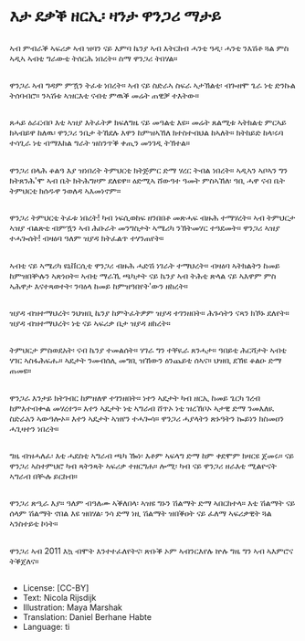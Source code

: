 # እታ ደቃቕ ዘርኢ፡ ዛንታ ዋንጋሪ ማታይ

##
ኣብ ምብራቕ ኣፍሪቃ ኣብ ዝባን ናይ እምባ ኬንያ ኣብ እትርከብ ሓንቲ ዓዲ፡ ሓንቲ ንእሽቶ ጓል ምስ ኣዲኣ ኣብቲ ግራውቲ ትሰርሕ ነበረት። ስማ ዋንጋሪ ትበሃል።

##
ዋንጋራ ኣብ ግዳም ምዃን ትፈቱ ነበረት። ኣብ ናይ ስድራኣ ስፍራ ኣታኽልቲ፡ ብጐዘሞ ጌራ ነቲ ድንኩል ትሰባብሮ። ንኣሽቱ ኣዝርእቲ ናብቲ ምዉቕ መሬት ጠዊቓ ተእትው።

##
ጸሓይ ዕራርብቦ እቲ ኣዝያ እትፈትዎ ክፍለግዜ ናይ መዓልቲ እዩ። መሬት ጸልሚቱ ኣትክልቲ ምርኣይ ክኣብይዋ ከለዉ፡ ዋንጋሪ ንቤታ ትኸደሉ እዋን ከምዝኣኸለ ክተስተብህል ከኣለት። ክትከይድ ከላ፡ሩባ ተሳጊራ ነቲ ብማእከል ግራት ዝስንጥቕ ቀጢን መንገዲ ትኽተል።

##
ዋንጋሪ በላሕ ቆልዓ እያ ዝነበረት ትምህርቲ ክትጅምር ድማ ሃረር ትብል ነበረት። ኣዲኣን ኣቦኣን ግን ክትጸንሕ'ሞ ኣብ ቤት ክትሕግዞም ደለዩዋ። ዕድሚኣ ሸውዓተ ዓመት ምስኣኸለ፡ ዓቢ ሓዋ ናብ ቤት ትምህርቲ ክሰዱዋ ንወለዳ ኣእመነኖም።

##
ዋንጋሪ ትምህርቲ ትፈቱ ነበረት! ካብ ነፍሲወከፍ ዘንበበቶ መጽሓፍ ብዙሕ ተማሃረት። ኣብ ትምህርታ ኣዝያ ብልጽቲ ብምዃን ኣብ ሕቡራት መንግስታት ኣሜሪካ ንኽትመሃር ተዓደመት። ዋንጋሪ ኣዝያ ተሓጐሰት! ብዛዕባ ዓለም ዝያዳ ክትፈልጥ ተሃንጠየት።

##
ኣብቲ ናይ ኣሜሪካ ዩኒቨርሲቲ ዋንጋሪ ብዙሕ ሓድሽ ነገራት ተማህረት። ብዛዕባ ኣትክልትን ከመይ ከምዝበቝሉን ኣጽነዐት። ኣብቲ ማራኺ ጫካታት ናይ ኬንያ ኣብ ትሕቲ ጽላል ናይ ኣእዋም ምስ ኣሕዋታ እናተጻወተት፡ ንባዕላ ከመይ ከምዝዓበየት'ውን ዘከረት።

##
ዝያዳ ብዝተማህረት፡ ንህዝቢ ኬንያ ከምትፈትዎም ዝያዳ ተገንዘበት። ሕጉሳትን ናጻን ክኾኑ ደለየት። ዝያዳ ብዝተማህረት፡ ነቲ ናይ ኣፍሪቃ ቤታ ዝያዳ ዘከረት።

##
ትምህርታ ምስወደአት፡ ናብ ኬንያ ተመልሰት። ሃገራ ግን ተቐዪራ ጸንሓታ። ዓበይቲ ሕርሻታት ኣብቲ ሃገር ኣስፋሕፍሑ። ኣዴታት ንመብሰሊ መግቢ ዝኸውን ዕንጨይቲ ሰኣና። ህዝቢ ደኽዩ ቆልዑ ድማ ጠመዩ።

##
ዋንጋራ እንታይ ክትገብር ከምዘለዋ ተገንዘበት። ነተን ኣዴታት ካብ ዘርኢ ከመይ ጌርካ ገረብ ከምእተብቍል መሃረተን። እተን ኣዴታት ነቲ ኣግራብ ሸጥኦ ነቲ ዝረኸቦኦ ኣታዊ ድማ ንመእለዪ ስድራአን ኣውዓሎኦ። እተን ኣዴታት ኣዝየን ተሓጐሳ። ዋንጋሪ ሓያላትን ጽኑዓትን ኰይነን ክስመዐን ሓጊዛተን ነበረት።

##
ግዜ ብዝሓለፈ፡ እቲ ሓደስቲ ኣግራብ ጫካ ዀነ፡ እቶም ኣፍላግ ድማ ከም ቀደሞም ክዛርዩ ጀመሩ። ናይ ዋንጋሪ ኣስተምህሮ ካብ ጻትንጻት ኣፍሪቃ ተዘርግሐ። ሎሚ፡ ካብ ናይ ዋንጋሪ ዘራእቲ ሚልዮናት ኣግራብ በቚሉ ይርከብ።

##
ዋንጋሪ ጽዒራ እያ። ዓለም ብዓለሙ ኣቕለበላ፡ ኣዝዩ ግኑን ሽልማት ድማ ኣበርከተላ። እቲ ሽልማት ናይ ሰላም ሽልማት ኖበል እዩ ዝበሃል፡ ንሳ ድማ ነዚ ሽልማት ዝበቕዐት ናይ ፈለማ ኣፍሪቃዊት ጓል ኣንስተይቲ ኮነት።

##
ዋንጋሪ ኣብ 2011 እኳ ብሞት እንተተፈለየትና፡ ጽቡቕ ኦም ኣብንርእየሉ ኵሉ ግዜ ግን ኣብ ኣእምሮና ትቕጀለና።

##
* License: [CC-BY]
* Text: Nicola Rijsdijk
* Illustration: Maya Marshak
* Translation: Daniel Berhane Habte
* Language: ti
